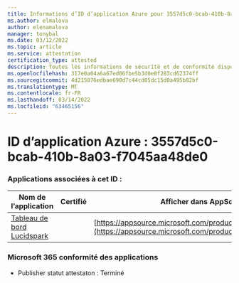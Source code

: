 ```yaml
---
title: Informations d’ID d’application Azure pour 3557d5c0-bcab-410b-8a03-f7045aa48de0
ms.author: elmalova
author: elenamalova
manager: tonybal
ms.date: 03/12/2022
ms.topic: article
ms.service: attestation
certification_type: attested
description: Toutes les informations de sécurité et de conformité disponibles pour 3557d5c0-bcab-410b-8a03-f7045aa48de0.
ms.openlocfilehash: 317e0a04a6a67ed06fbe5b3d0e0f283cd62374ff
ms.sourcegitcommit: 4d215076edbae690d7c44cd05dc15d0a495b82bf
ms.translationtype: MT
ms.contentlocale: fr-FR
ms.lasthandoff: 03/14/2022
ms.locfileid: "63465156"
---
```

# <a name="azure-app-id-3557d5c0-bcab-410b-8a03-f7045aa48de0"></a>ID d’application Azure : 3557d5c0-bcab-410b-8a03-f7045aa48de0


### <a name="apps-associated-with-this-id"></a>Applications associées à cet ID :
| **Nom de l’application** | **Certifié** | **Afficher dans AppSource** |
|--------------|---------------|-----------------------|
| [Tableau de bord Lucidspark](../forward/WA200002583) |  | [https://appsource.microsoft.com/product/office/WA200002583](https://appsource.microsoft.com/product/office/WA200002583) |

### <a name="microsoft-365-app-compliance-status"></a>Microsoft 365 conformité des applications
- Publisher statut attestaton : Terminé
